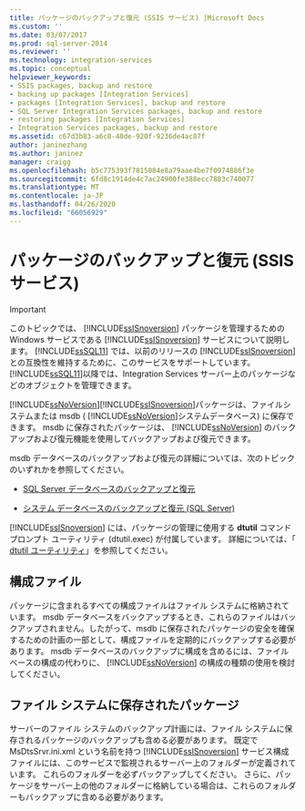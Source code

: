 ```yaml
---
title: パッケージのバックアップと復元 (SSIS サービス) |Microsoft Docs
ms.custom: ''
ms.date: 03/07/2017
ms.prod: sql-server-2014
ms.reviewer: ''
ms.technology: integration-services
ms.topic: conceptual
helpviewer_keywords:
- SSIS packages, backup and restore
- backing up packages [Integration Services]
- packages [Integration Services], backup and restore
- SQL Server Integration Services packages, backup and restore
- restoring packages [Integration Services]
- Integration Services packages, backup and restore
ms.assetid: c67d3b83-a6c8-40de-920f-9236de4ac87f
author: janinezhang
ms.author: janinez
manager: craigg
ms.openlocfilehash: b5c775393f7815084e8a79aae4be7f0974886f3e
ms.sourcegitcommit: 6fd8c1914de4c7ac24900fe388ecc7883c740077
ms.translationtype: MT
ms.contentlocale: ja-JP
ms.lasthandoff: 04/26/2020
ms.locfileid: "66056929"
---
```

# <a name="package-backup-and-restore-ssis-service"></a>パッケージのバックアップと復元 (SSIS サービス)
    
> [!IMPORTANT]  
>  このトピックでは、 [!INCLUDE[ssISnoversion](../includes/ssisnoversion-md.md)] パッケージを管理するための Windows サービスである [!INCLUDE[ssISnoversion](../includes/ssisnoversion-md.md)] サービスについて説明します。 [!INCLUDE[ssSQL11](../includes/sssql11-md.md)] では、以前のリリースの [!INCLUDE[ssISnoversion](../includes/ssisnoversion-md.md)]との互換性を維持するために、このサービスをサポートしています。 [!INCLUDE[ssSQL11](../includes/sssql11-md.md)]以降では、Integration Services サーバー上のパッケージなどのオブジェクトを管理できます。  
  
 [!INCLUDE[ssNoVersion](../includes/ssnoversion-md.md)][!INCLUDE[ssISnoversion](../includes/ssisnoversion-md.md)]パッケージは、ファイルシステムまたは msdb ( [!INCLUDE[ssNoVersion](../includes/ssnoversion-md.md)]システムデータベース) に保存できます。 msdb に保存されたパッケージは、 [!INCLUDE[ssNoVersion](../includes/ssnoversion-md.md)] のバックアップおよび復元機能を使用してバックアップおよび復元できます。  
  
 msdb データベースのバックアップおよび復元の詳細については、次のトピックのいずれかを参照してください。  
  
-   [SQL Server データベースのバックアップと復元](../relational-databases/backup-restore/back-up-and-restore-of-sql-server-databases.md)  
  
-   [システム データベースのバックアップと復元 &#40;SQL Server&#41;](../relational-databases/backup-restore/back-up-and-restore-of-system-databases-sql-server.md)  
  
 [!INCLUDE[ssISnoversion](../includes/ssisnoversion-md.md)] には、パッケージの管理に使用する **dtutil** コマンド プロンプト ユーティリティ (dtutil.exec) が付属しています。 詳細については、「 [dtutil ユーティリティ](dtutil-utility.md)」を参照してください。  
  
## <a name="configuration-files"></a>構成ファイル  
 パッケージに含まれるすべての構成ファイルはファイル システムに格納されています。 msdb データベースをバックアップするとき、これらのファイルはバックアップされません。したがって、msdb に保存されたパッケージの安全を確保するための計画の一部として、構成ファイルを定期的にバックアップする必要があります。 msdb データベースのバックアップに構成を含めるには、ファイル ベースの構成の代わりに、 [!INCLUDE[ssNoVersion](../includes/ssnoversion-md.md)] の構成の種類の使用を検討してください。  
  
## <a name="packages-stored-in-the-file-system"></a>ファイル システムに保存されたパッケージ  
 サーバーのファイル システムのバックアップ計画には、ファイル システムに保存されるパッケージのバックアップも含める必要があります。 既定で MsDtsSrvr.ini.xml という名前を持つ [!INCLUDE[ssISnoversion](../includes/ssisnoversion-md.md)] サービス構成ファイルには、このサービスで監視されるサーバー上のフォルダーが定義されています。 これらのフォルダーを必ずバックアップしてください。 さらに、パッケージをサーバー上の他のフォルダーに格納している場合は、これらのフォルダーもバックアップに含める必要があります。  
  
  
